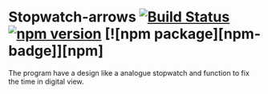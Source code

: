 # Stopwatch-arrows [![Build Status](https://travis-ci.org/Dmytro96/Stopwatch.svg?branch=master)](https://travis-ci.org/Dmytro96/Stopwatch) [![npm version](https://badge.fury.io/js/stopwatch-arrows.svg)](https://badge.fury.io/js/stopwatch-arrows) [![npm package][npm-badge]][npm]

The program have a design like a analogue stopwatch and function to fix the time in digital view.
